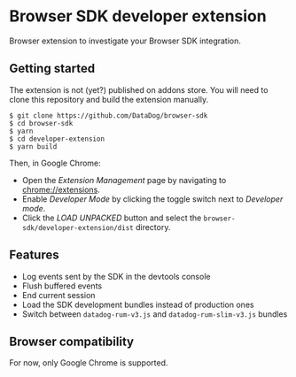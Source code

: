 # Browser SDK developer extension

Browser extension to investigate your Browser SDK integration.

## Getting started

The extension is not (yet?) published on addons store. You will need to clone this repository and
build the extension manually.

```
$ git clone https://github.com/DataDog/browser-sdk
$ cd browser-sdk
$ yarn
$ cd developer-extension
$ yarn build
```

Then, in Google Chrome:

- Open the _Extension Management_ page by navigating to [chrome://extensions](chrome://extensions).
- Enable _Developer Mode_ by clicking the toggle switch next to _Developer mode_.
- Click the _LOAD UNPACKED_ button and select the `browser-sdk/developer-extension/dist`
  directory.

## Features

- Log events sent by the SDK in the devtools console
- Flush buffered events
- End current session
- Load the SDK development bundles instead of production ones
- Switch between `datadog-rum-v3.js` and `datadog-rum-slim-v3.js` bundles

## Browser compatibility

For now, only Google Chrome is supported.
